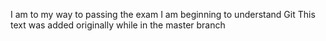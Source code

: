 I am to my way to passing the exam
I am beginning to understand Git
This text was added originally while in the master branch
